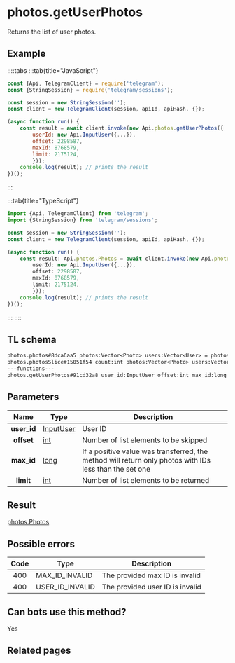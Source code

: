 # photos.getUserPhotos

Returns the list of user photos.

## Example

::::tabs
:::tab{title="JavaScript"}

```js
const {Api, TelegramClient} = require('telegram');
const {StringSession} = require('telegram/sessions');

const session = new StringSession('');
const client = new TelegramClient(session, apiId, apiHash, {});

(async function run() {
    const result = await client.invoke(new Api.photos.getUserPhotos({
		userId: new Api.InputUser({...}),
		offset: 2298587,
		maxId: 8768579,
		limit: 2175124,
		}));
    console.log(result); // prints the result
})();
```

:::

:::tab{title="TypeScript"}

```ts
import {Api, TelegramClient} from 'telegram';
import {StringSession} from 'telegram/sessions';

const session = new StringSession('');
const client = new TelegramClient(session, apiId, apiHash, {});

(async function run() {
    const result: Api.photos.Photos = await client.invoke(new Api.photos.getUserPhotos({
		userId: new Api.InputUser({...}),
		offset: 2298587,
		maxId: 8768579,
		limit: 2175124,
		}));
    console.log(result); // prints the result
})();
```

:::
::::

## TL schema

```txt
photos.photos#8dca6aa5 photos:Vector<Photo> users:Vector<User> = photos.Photos;
photos.photosSlice#15051f54 count:int photos:Vector<Photo> users:Vector<User> = photos.Photos;
---functions---
photos.getUserPhotos#91cd32a8 user_id:InputUser offset:int max_id:long limit:int = photos.Photos;
```

## Parameters

|    Name     | Type                                                  | Description                                                                                            |
| :---------: | ----------------------------------------------------- | ------------------------------------------------------------------------------------------------------ |
| **user_id** | [InputUser](https://core.telegram.org/type/InputUser) | User ID                                                                                                |
| **offset**  | [int](https://core.telegram.org/type/int)             | Number of list elements to be skipped                                                                  |
| **max_id**  | [long](https://core.telegram.org/type/long)           | If a positive value was transferred, the method will return only photos with IDs less than the set one |
|  **limit**  | [int](https://core.telegram.org/type/int)             | Number of list elements to be returned                                                                 |

## Result

[photos.Photos](https://core.telegram.org/type/photos.Photos)

## Possible errors

| Code | Type            | Description                     |
| :--: | --------------- | ------------------------------- |
| 400  | MAX_ID_INVALID  | The provided max ID is invalid  |
| 400  | USER_ID_INVALID | The provided user ID is invalid |

## Can bots use this method?

Yes

## Related pages
